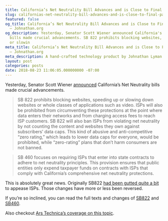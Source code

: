 ```yaml
---
title: California’s Net Neutrality Bill Advances and is Close to Final Passage
slug: californias-net-neutrality-bill-advances-and-is-close-to-final-passage
featured: false
og_title: California’s Net Neutrality Bill Advances and is Close to Final Passage
  – Johnathan.org
og_description: Yesterday, Senator Scott Wiener announced California's Net Neutrality
  bills made crucial advancements. SB 822 prohibits blocking websites, speeding up
  or slowin
meta_title: California’s Net Neutrality Bill Advances and is Close to Final Passage
  – Johnathan.org
meta_description: A hand-crafted technology product by Johnathan Lyman
layout: post
categories: posts
date: 2018-08-23 11:06:05.000000000 -07:00
---
```


Yesterday, Senator Scott Wiener [announced](http://sd11.senate.ca.gov/news/20180822-senator-wiener%E2%80%99s-net-neutrality-bill-passes-out-its-final-committee-and-advances) California’s Net Neutrality bills made crucial advancements.

> SB 822 prohibits blocking websites, speeding up or slowing down websites or whole classes of applications such as video. ISPs will also be prohibited from circumventing these protections at the point where data enters their networks and from charging access fees to reach ISP customers. SB 822 will also ban ISPs from violating net neutrality by not counting the content and websites they own against subscribers’ data caps. This kind of abusive and anti-competitive “zero rating,” which leads to lower data caps for everyone, would be prohibited, while “zero-rating” plans that don’t harm consumers are not banned.

> SB 460 focuses on requiring ISPs that enter into state contracts to adhere to net neutrality principles. This provision ensures that public entities only expend taxpayer funds on contracts with ISPs that comply with California’s comprehensive net neutrality protections.

This is absolutely great news. Originally SB822 [had been gutted quite a bit](https://arstechnica.com/tech-policy/2018/06/california-net-neutrality-bill-gutted-as-lawmakers-cave-to-att-lobbyists/) to appease ISPs. Those changes have more or less been reversed.

If you’re so inclined, you can read the full texts and changes of [SB822](https://leginfo.legislature.ca.gov/faces/billNavClient.xhtml?bill_id=201720180SB822) and [SB460](https://leginfo.legislature.ca.gov/faces/billNavClient.xhtml?bill_id=201720180SB460).

Also checkout [Ars Technica’s coverage on this topic](https://arstechnica.com/tech-policy/2018/08/californias-strict-net-neutrality-bill-is-close-to-final-passage/).

